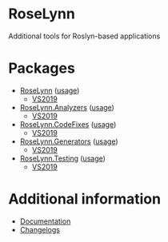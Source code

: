 # RoseLynn

Additional tools for Roslyn-based applications

# Packages
- [RoseLynn](https://www.nuget.org/packages/RoseLynn/) ([usage](docs/RoseLynn/index.md))
  - [VS2019](https://www.nuget.org/packages/RoseLynn.VS2019/)
- [RoseLynn.Analyzers](https://www.nuget.org/packages/RoseLynn.Analyzers/) ([usage](docs/RoseLynn.Analyzers/index.md))
  - [VS2019](https://www.nuget.org/packages/RoseLynn.Analyzers.VS2019/)
- [RoseLynn.CodeFixes](https://www.nuget.org/packages/RoseLynn.CodeFixes/) ([usage](docs/RoseLynn.CodeFixes/index.md))
  - [VS2019](https://www.nuget.org/packages/RoseLynn.CodeFixes.VS2019/)
- [RoseLynn.Generators](https://www.nuget.org/packages/RoseLynn.Generators/) ([usage](docs/RoseLynn.Generators/index.md))
  - [VS2019](https://www.nuget.org/packages/RoseLynn.Generators.VS2019/)
- [RoseLynn.Testing](https://www.nuget.org/packages/RoseLynn.Testing/) ([usage](docs/RoseLynn.Testing/index.md))
  - [VS2019](https://www.nuget.org/packages/RoseLynn.Testing.VS2019/)

# Additional information

- [Documentation](docs/index.md)
- [Changelogs](changelogs/README.md)
